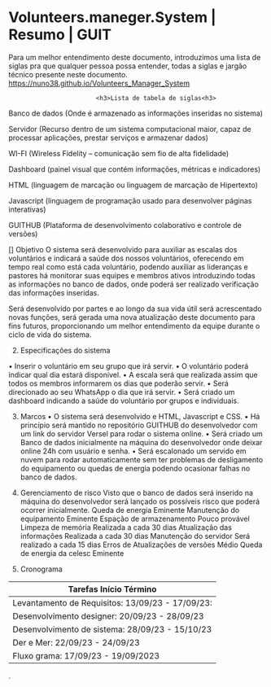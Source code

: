 # Volunteers.maneger.System | Resumo | GUIT 

Para um melhor entendimento deste documento, introduzimos uma lista de siglas pra que qualquer pessoa possa entender, todas a siglas e jargão técnico presente neste documento.
https://nuno38.github.io/Volunteers_Manager_System

                            <h3>Lista de tabela de siglas<h3>

Banco de dados (Onde é armazenado as informações inseridas no sistema)

Servidor (Recurso dentro de um sistema computacional maior, capaz de processar aplicações, prestar serviços e armazenar dados)

WI-FI (Wireless Fidelity – comunicação sem fio de alta fidelidade)

Dashboard (painel visual que contém informações, métricas e indicadores)

HTML (linguagem de marcação ou linguagem de marcação de Hipertexto) 

Javascript (linguagem de programação usado para desenvolver páginas interativas)

GUITHUB (Plataforma de desenvolvimento colaborativo e controle de versões)



[]	Objetivo
O sistema será desenvolvido para auxiliar as escalas dos voluntários e indicará a saúde dos nossos voluntários, oferecendo em tempo real como está cada voluntário, podendo auxiliar as lideranças e pastores há monitorar suas equipes e membros ativos introduzindo todas as informações no banco de dados, onde poderá ser realizado verificação das informações inseridas.

Será desenvolvido por partes e ao longo da sua vida útil será acrescentado novas funções, será gerada uma nova atualização deste documento para fins futuros, proporcionando um melhor entendimento da equipe durante o ciclo de vida do sistema.


2.	Especificações do sistema

•	Inserir o voluntário em seu grupo que irá servir.
•	O voluntário poderá indicar qual dia estará disponível.
•	A escala será que realizada assim que todos os membros informarem os dias que poderão servir.
•	Será direcionado ao seu WhatsApp o dia que irá servir.
•	Será criado um dashboard indicando a saúde do voluntário por grupos e individuais.

3.	 Marcos
•	O sistema será desenvolvido e HTML, Javascript e CSS.
•	Há princípio será mantido no repositório GUITHUB do desenvolvedor com um link do servidor Versel para rodar o sistema online.
•	Será criado um Banco de dados inicialmente na máquina do desenvolvedor onde deixar online 24h com usuário e senha.
•	Será escalonado um servido em nuvem para rodar automaticamente sem ter problemas de desligamento do equipamento ou quedas de energia podendo ocasionar falhas no banco de dados.

4.	Gerenciamento de risco
Visto que o banco de dados será inserido na máquina do desenvolvedor será lançado os possíveis risco que poderá ocorrer inicialmente.
Queda de energia	Eminente
Manutenção do equipamento	Eminente
Espação de armazenamento 	Pouco provável 
Limpeza de memória	Realizada a cada 30 dias
Atualização das informações	Realizada a cada 30 dias
Manutenção do servidor	Será realizado a cada 15 dias
Erros de Atualizações de versões	Médio
Queda de energia da celesc	Eminente

3.	Cronograma 

|Tarefas	Início	Término|
|-|
|Levantamento de Requisitos:	13/09/23	- 17/09/23:
|Desenvolvimento designer:	20/09/23	- 28/09/23|
|Desenvolvimento de sistema:	28/09/23 - 15/10/23|
|Der e Mer:	22/09/23 - 24/09/23|
|Fluxo grama:	17/09/23 - 19/09/2023|
.

